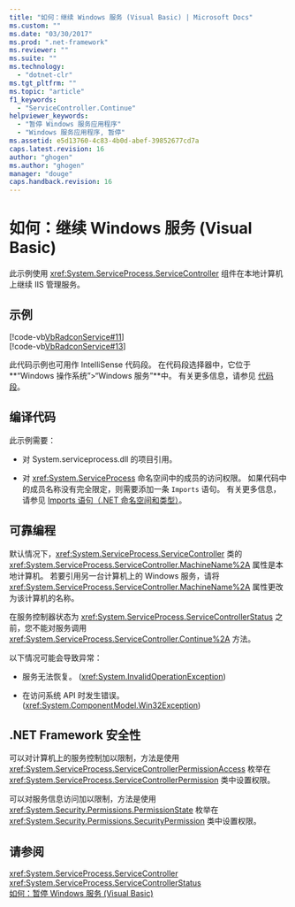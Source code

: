 ```yaml
---
title: "如何：继续 Windows 服务 (Visual Basic) | Microsoft Docs"
ms.custom: ""
ms.date: "03/30/2017"
ms.prod: ".net-framework"
ms.reviewer: ""
ms.suite: ""
ms.technology: 
  - "dotnet-clr"
ms.tgt_pltfrm: ""
ms.topic: "article"
f1_keywords: 
  - "ServiceController.Continue"
helpviewer_keywords: 
  - "暂停 Windows 服务应用程序"
  - "Windows 服务应用程序, 暂停"
ms.assetid: e5d13760-4c83-4b0d-abef-39852677cd7a
caps.latest.revision: 16
author: "ghogen"
ms.author: "ghogen"
manager: "douge"
caps.handback.revision: 16
---
```

# 如何：继续 Windows 服务 (Visual Basic)
此示例使用 <xref:System.ServiceProcess.ServiceController> 组件在本地计算机上继续 IIS 管理服务。  
  
## 示例  
 [!code-vb[VbRadconService#11](../../../samples/snippets/visualbasic/VS_Snippets_VBCSharp/VbRadconService/VB/MyNewService.vb#11)]  
[!code-vb[VbRadconService#13](../../../samples/snippets/visualbasic/VS_Snippets_VBCSharp/VbRadconService/VB/MyNewService.vb#13)]  
  
 此代码示例也可用作 IntelliSense 代码段。  在代码段选择器中，它位于**“Windows 操作系统”\>“Windows 服务”**中。  有关更多信息，请参见 [代码段](../Topic/Code%20Snippets.md)。  
  
## 编译代码  
 此示例需要：  
  
-   对 System.serviceprocess.dll 的项目引用。  
  
-   对 <xref:System.ServiceProcess> 命名空间中的成员的访问权限。  如果代码中的成员名称没有完全限定，则需要添加一条 `Imports` 语句。  有关更多信息，请参见 [Imports 语句（.NET 命名空间和类型）](../../../ocs/visual-basic/language-reference/statements/imports-statement-net-namespace-and-type.md)。  
  
## 可靠编程  
 默认情况下，<xref:System.ServiceProcess.ServiceController> 类的 <xref:System.ServiceProcess.ServiceController.MachineName%2A> 属性是本地计算机。  若要引用另一台计算机上的 Windows 服务，请将 <xref:System.ServiceProcess.ServiceController.MachineName%2A> 属性更改为该计算机的名称。  
  
 在服务控制器状态为 <xref:System.ServiceProcess.ServiceControllerStatus> 之前，您不能对服务调用 <xref:System.ServiceProcess.ServiceController.Continue%2A> 方法。  
  
 以下情况可能会导致异常：  
  
-   服务无法恢复。  \(<xref:System.InvalidOperationException>\)  
  
-   在访问系统 API 时发生错误。  \(<xref:System.ComponentModel.Win32Exception>\)  
  
## .NET Framework 安全性  
 可以对计算机上的服务控制加以限制，方法是使用 <xref:System.ServiceProcess.ServiceControllerPermissionAccess> 枚举在 <xref:System.ServiceProcess.ServiceControllerPermission> 类中设置权限。  
  
 可以对服务信息访问加以限制，方法是使用 <xref:System.Security.Permissions.PermissionState> 枚举在 <xref:System.Security.Permissions.SecurityPermission> 类中设置权限。  
  
## 请参阅  
 <xref:System.ServiceProcess.ServiceController>   
 <xref:System.ServiceProcess.ServiceControllerStatus>   
 [如何：暂停 Windows 服务 \(Visual Basic\)](../../../docs/framework/windows-services/how-to-pause-a-windows-service-visual-basic.md)
